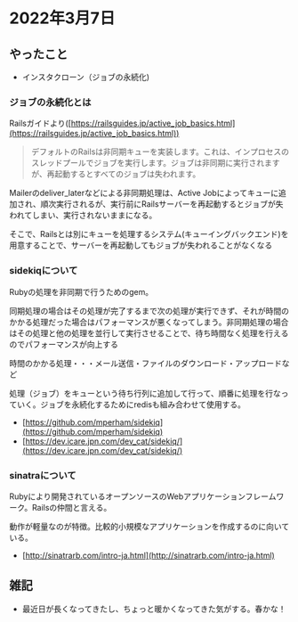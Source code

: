 # 2022年3月7日
## やったこと
- インスタクローン（ジョブの永続化)

### ジョブの永続化とは

Railsガイドより([https://railsguides.jp/active_job_basics.html](https://railsguides.jp/active_job_basics.html))

> デフォルトのRailsは非同期キューを実装します。これは、インプロセスのスレッドプールでジョブを実行します。ジョブは非同期に実行されますが、再起動するとすべてのジョブは失われます。
> 

Mailerのdeliver_laterなどによる非同期処理は、Active Jobによってキューに追加され、順次実行されるが、実行前にRailsサーバーを再起動するとジョブが失われてしまい、実行されないままになる。

そこで、Railsとは別にキューを処理するシステム(キューイングバックエンド)を用意することで、サーバーを再起動してもジョブが失われることがなくなる

### sidekiqについて

Rubyの処理を非同期で行うためのgem。

同期処理の場合はその処理が完了するまで次の処理が実行できず、それが時間のかかる処理だった場合はパフォーマンスが悪くなってしまう。非同期処理の場合はその処理と他の処理を並行して実行させることで、待ち時間なく処理を行えるのでパフォーマンスが向上する

時間のかかる処理・・・メール送信・ファイルのダウンロード・アップロードなど

処理（ジョブ）をキューという待ち行列に追加して行って、順番に処理を行なっていく。ジョブを永続化するためにredisも組み合わせて使用する。

- [https://github.com/mperham/sidekiq](https://github.com/mperham/sidekiq)
- [https://dev.icare.jpn.com/dev_cat/sidekiq/](https://dev.icare.jpn.com/dev_cat/sidekiq/)

### sinatraについて

Rubyにより開発されているオープンソースのWebアプリケーションフレームワーク。Railsの仲間と言える。

動作が軽量なのが特徴。比較的小規模なアプリケーションを作成するのに向いている。

- [http://sinatrarb.com/intro-ja.html](http://sinatrarb.com/intro-ja.html)

## 雑記
- 最近日が長くなってきたし、ちょっと暖かくなってきた気がする。春かな！